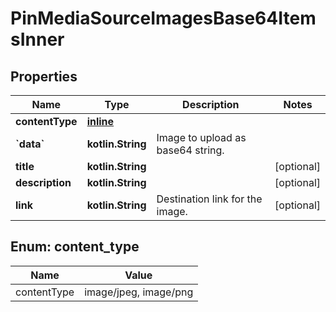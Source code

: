 
# PinMediaSourceImagesBase64ItemsInner

## Properties
| Name | Type | Description | Notes |
| ------------ | ------------- | ------------- | ------------- |
| **contentType** | [**inline**](#ContentType) |  |  |
| **&#x60;data&#x60;** | **kotlin.String** | Image to upload as base64 string. |  |
| **title** | **kotlin.String** |  |  [optional] |
| **description** | **kotlin.String** |  |  [optional] |
| **link** | **kotlin.String** | Destination link for the image. |  [optional] |


<a id="ContentType"></a>
## Enum: content_type
| Name | Value |
| ---- | ----- |
| contentType | image/jpeg, image/png |



